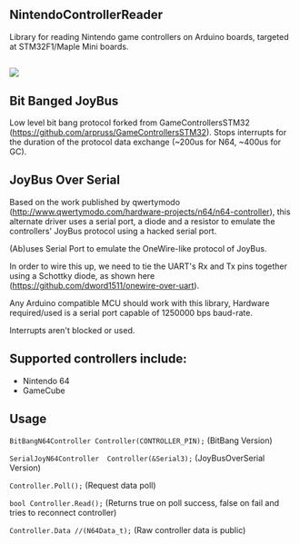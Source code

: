 ## NintendoControllerReader
Library for reading Nintendo game controllers on Arduino boards, targeted at STM32F1/Maple Mini boards.

##

![](https://raw.githubusercontent.com/GitMoDu/NintendoControllerReader/master/media/GameCubeControllerTesting.gif)

## Bit Banged JoyBus
Low level bit bang protocol forked from GameControllersSTM32 (https://github.com/arpruss/GameControllersSTM32).
Stops interrupts for the duration of the protocol data exchange (~200us for N64, ~400us for GC).

## JoyBus Over Serial
Based on the work published by qwertymodo (http://www.qwertymodo.com/hardware-projects/n64/n64-controller), this alternate driver uses a serial port, a diode and a resistor to emulate the controllers' JoyBus protocol using a hacked serial port.

(Ab)uses Serial Port to emulate the OneWire-like protocol of JoyBus.

In order to wire this up, we need to tie the UART's Rx and Tx pins together using a Schottky diode, as shown here (https://github.com/dword1511/onewire-over-uart).

Any Arduino compatible MCU should work with this library, Hardware required/used is a serial port capable of 1250000 bps baud-rate. 

Interrupts aren't blocked or used.


## Supported controllers include:
  * Nintendo 64
  * GameCube


## Usage  
`BitBangN64Controller Controller(CONTROLLER_PIN);` (BitBang Version)

`SerialJoyN64Controller  Controller(&Serial3);` (JoyBusOverSerial Version)

`Controller.Poll();` (Request data poll)


`bool Controller.Read();` (Returns true on poll success, false on fail and tries to reconnect controller)

`Controller.Data //(N64Data_t);` (Raw controller data is public)
